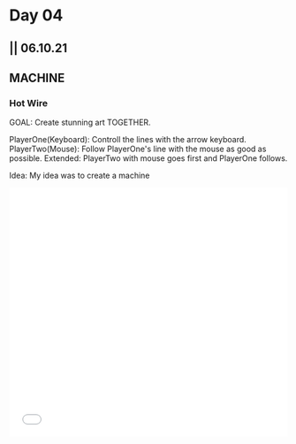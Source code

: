 # Day 04

## || 06.10.21

## MACHINE

### Hot Wire

GOAL: Create stunning art TOGETHER.

PlayerOne(Keyboard): Controll the lines with the arrow keyboard.
PlayerTwo(Mouse): Follow PlayerOne's line with the mouse as good as possible.
Extended: PlayerTwo with mouse goes first and PlayerOne follows.

Idea: My idea was to create a machine

<iframe src="../content/day04/01/embed.html" width="100%" height="450" frameborder="no"></iframe>

